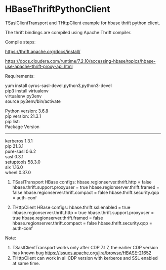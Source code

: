 # HBaseThriftPythonClient

TSaslClientTransport and THttpClient example for hbase thrift python client.

The thrift bindings are compiled using Apache Thrift compiler.

Compile steps:

https://thrift.apache.org/docs/install/

https://docs.cloudera.com/runtime/7.2.10/accessing-hbase/topics/hbase-use-apache-thrift-proxy-api.html

Requirements:

yum install cyrus-sasl-devel,python3,python3-devel  
pip3 install virtualenv  
virtualenv py3env  
source py3env/bin/activate  

Python version: 3.6.8  
pip version: 21.3.1  
pip list:  
Package    Version
--------   -------
kerberos   1.3.1  
pip        21.3.1  
pure-sasl  0.6.2  
sasl       0.3.1  
setuptools 58.3.0  
six        1.16.0  
wheel      0.37.0  

1. TSaslTransport
HBase configs:
hbase.regionserver.thrift.http = false
hbase.thrift.support.proxyuser = true
hbase.regionserver.thrift.framed = false
hbase.regionserver.thrift.compact = false
hbase.thrift.security.qop = auth-conf

2. THttpClient
HBase configs:
hbase.thrift.ssl.enabled = true
ihbase.regionserver.thrift.http = true
hbase.thrift.support.proxyuser = true
hbase.regionserver.thrift.framed = false
hbase.regionserver.thrift.compact = false
hbase.thrift.security.qop = auth-conf

Note:
1. TSaslClientTransport works only after CDP 7.1.7, the earlier CDP version has known bug https://issues.apache.org/jira/browse/HBASE-21652
2. THttpClient can work in all CDP version with kerberos and SSL enabled at same time.
